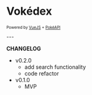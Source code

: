 # Vokédex

<p style="font-size: 10px">Powered by <a href="https://vuejs.org/" title="VueJS">VueJS</a> + <a href="https://pokeapi.co/" title="PokéAPI">PokéAPI</a></p>
---


__CHANGELOG__

  * v0.2.0
    + add search functionality
    + code refactor
  * v0.1.0
    + MVP
